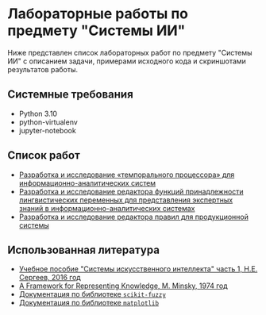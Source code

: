 # Лабораторные работы по предмету "Системы ИИ"

Ниже представлен список лабораторных работ по предмету "Системы ИИ" с описанием задачи, примерами исходного кода и
скриншотами результатов работы.

## Системные требования

* Python 3.10
* python-virtualenv
* jupyter-notebook

## Список работ

* [Разработка и исследование «темпорального процессора» для информационно-аналитических систем](./lab1-tempor)
* [Разработка и исследование редактора функций принадлежности лингвистических переменных для представления экспертных знаний в информационно-аналитических системах](./lab2-lng)
* [Разработка и исследование редактора правил для продукционной системы](./lab3-es)

## Использованная литература

* [Учебное пособие "Системы искусственного интеллекта" часть 1, Н.Е. Сергеев, 2016 год](http://ntb.tgn.sfedu.ru/UML/UML_5547_1.pdf)
* [A Framework for Representing Knowledge, M. Minsky, 1974 год](https://dspace.mit.edu/handle/1721.1/6089)
* [Документация по библиотеке `scikit-fuzzy`](https://pythonhosted.org/scikit-fuzzy/)
* [Документация по библиотеке `matplotlib`](https://matplotlib.org/stable/contents.html)
